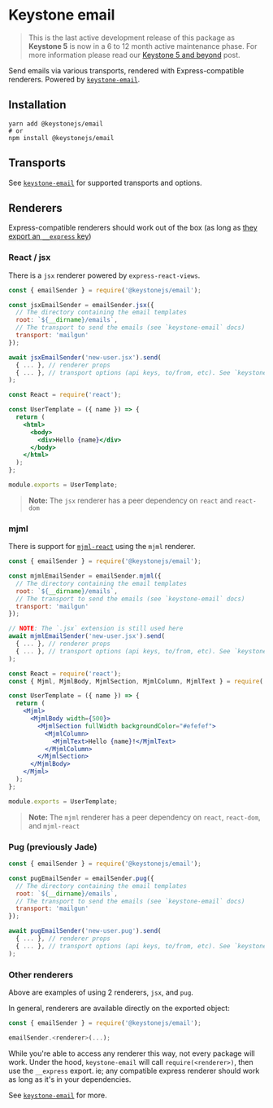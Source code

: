 <!--[meta]
section: api
subSection: utilities
title: Keystone email
[meta]-->

# Keystone email

> This is the last active development release of this package as **Keystone 5** is now in a 6 to 12 month active maintenance phase. For more information please read our [Keystone 5 and beyond](https://github.com/keystonejs/keystone-5/issues/21) post.

Send emails via various transports, rendered with Express-compatible
renderers. Powered by [`keystone-email`](https://github.com/keystonejs/keystone-5-email).

## Installation

```shell allowCopy=false showLanguage=false
yarn add @keystonejs/email
# or
npm install @keystonejs/email
```

## Transports

See [`keystone-email`](https://github.com/keystonejs/keystone-5-email) for supported
transports and options.

## Renderers

Express-compatible renderers should work out of the box
(as long as [they export an `__express` key](https://github.com/keystonejs/keystone-5-email/issues/8))

### React / jsx

There is a `jsx` renderer powered by `express-react-views`.

```javascript title=/emails/index.js
const { emailSender } = require('@keystonejs/email');

const jsxEmailSender = emailSender.jsx({
  // The directory containing the email templates
  root: `${__dirname}/emails`,
  // The transport to send the emails (see `keystone-email` docs)
  transport: 'mailgun'
});

await jsxEmailSender('new-user.jsx').send(
  { ... }, // renderer props
  { ... }, // transport options (api keys, to/from, etc). See `keystone-email` docs
);
```

```jsx title=/emails/new-user.jsx
const React = require('react');

const UserTemplate = ({ name }) => {
  return (
    <html>
      <body>
        <div>Hello {name}</div>
      </body>
    </html>
  );
};

module.exports = UserTemplate;
```

> **Note:** The `jsx` renderer has a peer dependency on `react` and `react-dom`

### mjml

There is support for [`mjml-react`](https://github.com/wix-incubator/mjml-react)
using the `mjml` renderer.

```javascript title=/emails/index.js
const { emailSender } = require('@keystonejs/email');

const mjmlEmailSender = emailSender.mjml({
  // The directory containing the email templates
  root: `${__dirname}/emails`,
  // The transport to send the emails (see `keystone-email` docs)
  transport: 'mailgun'
});

// NOTE: The `.jsx` extension is still used here
await mjmlEmailSender('new-user.jsx').send(
  { ... }, // renderer props
  { ... }, // transport options (api keys, to/from, etc). See `keystone-email` docs
);
```

```jsx title=/emails/new-user.jsx
const React = require('react');
const { Mjml, MjmlBody, MjmlSection, MjmlColumn, MjmlText } = require('mjml-react');

const UserTemplate = ({ name }) => {
  return (
    <Mjml>
      <MjmlBody width={500}>
        <MjmlSection fullWidth backgroundColor="#efefef">
          <MjmlColumn>
            <MjmlText>Hello {name}!</MjmlText>
          </MjmlColumn>
        </MjmlSection>
      </MjmlBody>
    </Mjml>
  );
};

module.exports = UserTemplate;
```

> **Note:** The `mjml` renderer has a peer dependency on `react`, `react-dom`, and `mjml-react`

### Pug (previously Jade)

```javascript title=/emails/index.js
const { emailSender } = require('@keystonejs/email');

const pugEmailSender = emailSender.pug({
  // The directory containing the email templates
  root: `${__dirname}/emails`,
  // The transport to send the emails (see `keystone-email` docs)
  transport: 'mailgun'
});

await pugEmailSender('new-user.pug').send(
  { ... }, // renderer props
  { ... }, // transport options (api keys, to/from, etc). See `keystone-email` docs
);
```

### Other renderers

Above are examples of using 2 renderers, `jsx`, and `pug`.

In general, renderers are available directly on the exported object:

```javascript title=/emails/index.js
const { emailSender } = require('@keystonejs/email');

emailSender.<renderer>(...);
```

While you're able to access any renderer this way, not every package will work.
Under the hood, `keystone-email` will call `require(<renderer>)`, then use the
`__express` export. ie; any compatible express renderer should work as long as
it's in your dependencies.

See [`keystone-email`](https://github.com/keystonejs/keystone-5-email) for more.
